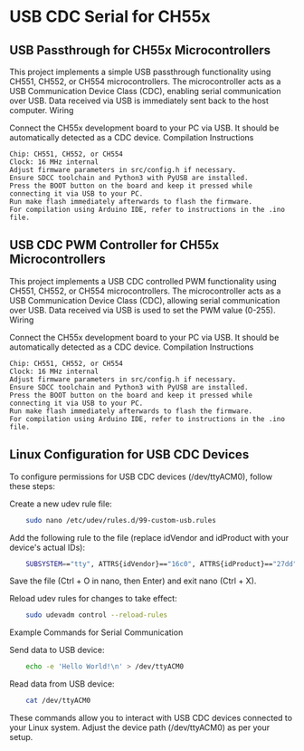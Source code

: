 # USB CDC Serial for CH55x

## USB Passthrough for CH55x Microcontrollers

This project implements a simple USB passthrough functionality using CH551, CH552, or CH554 microcontrollers. The microcontroller acts as a USB Communication Device Class (CDC), enabling serial communication over USB. Data received via USB is immediately sent back to the host computer.
Wiring

Connect the CH55x development board to your PC via USB. It should be automatically detected as a CDC device.
Compilation Instructions

    Chip: CH551, CH552, or CH554
    Clock: 16 MHz internal
    Adjust firmware parameters in src/config.h if necessary.
    Ensure SDCC toolchain and Python3 with PyUSB are installed.
    Press the BOOT button on the board and keep it pressed while connecting it via USB to your PC.
    Run make flash immediately afterwards to flash the firmware.
    For compilation using Arduino IDE, refer to instructions in the .ino file.


## USB CDC PWM Controller for CH55x Microcontrollers

This project implements a USB CDC controlled PWM functionality using CH551, CH552, or CH554 microcontrollers. The microcontroller acts as a USB Communication Device Class (CDC), allowing serial communication over USB. Data received via USB is used to set the PWM value (0-255).
Wiring

Connect the CH55x development board to your PC via USB. It should be automatically detected as a CDC device.
Compilation Instructions

    Chip: CH551, CH552, or CH554
    Clock: 16 MHz internal
    Adjust firmware parameters in src/config.h if necessary.
    Ensure SDCC toolchain and Python3 with PyUSB are installed.
    Press the BOOT button on the board and keep it pressed while connecting it via USB to your PC.
    Run make flash immediately afterwards to flash the firmware.
    For compilation using Arduino IDE, refer to instructions in the .ino file.



## Linux Configuration for USB CDC Devices

To configure permissions for USB CDC devices (/dev/ttyACM0), follow these steps:

Create a new udev rule file:

```bash
    sudo nano /etc/udev/rules.d/99-custom-usb.rules
```

Add the following rule to the file (replace idVendor and idProduct with your device's actual IDs):

```bash
    SUBSYSTEM=="tty", ATTRS{idVendor}=="16c0", ATTRS{idProduct}=="27dd", GROUP="dialout", MODE="0666"
```

Save the file (Ctrl + O in nano, then Enter) and exit nano (Ctrl + X).

Reload udev rules for changes to take effect:

```bash
    sudo udevadm control --reload-rules
```
Example Commands for Serial Communication

Send data to USB device:

```bash
    echo -e 'Hello World!\n' > /dev/ttyACM0
```

Read data from USB device:

```bash
    cat /dev/ttyACM0
```
These commands allow you to interact with USB CDC devices connected to your Linux system. Adjust the device path (/dev/ttyACM0) as per your setup.

